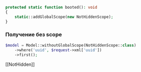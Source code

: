 
```php
protected static function booted(): void
{
	static::addGlobalScope(new NotHiddenScope);
}
```

### Получение без scope
```php
$model = Model::withoutGlobalScope(NotHiddenScope::class)
	->where('uuid', $request->xml['uuid'])
	->first();
```

[[NotHidden]]

